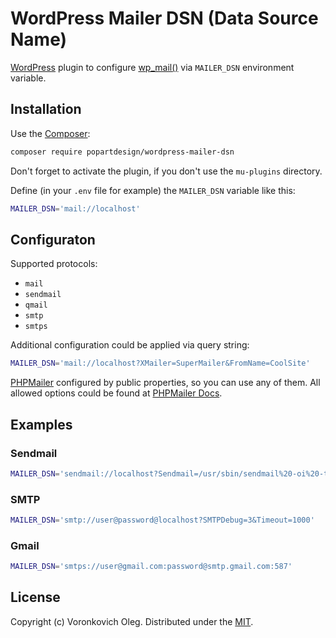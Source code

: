 # WordPress Mailer DSN (Data Source Name)

[WordPress](https://wordpress.org/) plugin to configure [wp_mail()](https://developer.wordpress.org/reference/functions/wp_mail/) via `MAILER_DSN` environment variable.

## Installation

Use the [Composer](https://getcomposer.org/):

```sh
composer require popartdesign/wordpress-mailer-dsn
```

Don't forget to activate the plugin, if you don't use the `mu-plugins` directory.

Define (in your `.env` file for example) the `MAILER_DSN` variable like this:
```sh
MAILER_DSN='mail://localhost'
```

## Configuraton

Supported protocols:

- `mail`
- `sendmail`
- `qmail`
- `smtp`
- `smtps`

Additional configuration could be applied via query string:

```sh
MAILER_DSN='mail://localhost?XMailer=SuperMailer&FromName=CoolSite'
```

[PHPMailer](https://github.com/PHPMailer/PHPMailer) configured by public properties, so you can use any of them. All allowed options could be found at [PHPMailer Docs](https://phpmailer.github.io/PHPMailer/classes/PHPMailer-PHPMailer-PHPMailer.html#toc-properties).

## Examples

### Sendmail
```sh
MAILER_DSN='sendmail://localhost?Sendmail=/usr/sbin/sendmail%20-oi%20-t'
```

### SMTP
```sh
MAILER_DSN='smtp://user@password@localhost?SMTPDebug=3&Timeout=1000'
```

### Gmail
```sh
MAILER_DSN='smtps://user@gmail.com:password@smtp.gmail.com:587'
```

## License

Copyright (c) Voronkovich Oleg. Distributed under the [MIT](LICENSE).
